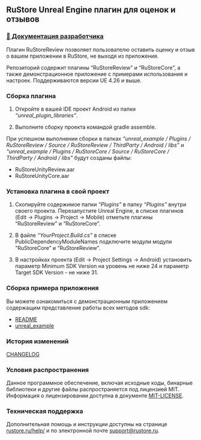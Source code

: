 ## RuStore Unreal Engine плагин для оценок и отзывов

### [🔗 Документация разработчика](https://www.rustore.ru/help/sdk/reviews-ratings)

Плагин RuStoreReview позволяет пользователю оставить оценку и отзыв о вашем приложении в RuStore, не выходя из приложения. 

Репозиторий содержит плагины “RuStoreReview” и “RuStoreCore”, а также демонстрационное приложение с примерами использования и настроек. Поддерживаются версии UE 4.26 и выше.


### Сборка плагина
1. Откройте в вашей IDE проект Android из папки _“unreal_plugin_libraries”_.

2. Выполните сборку проекта командой gradle assemble.

При успешном выполнении сборки в папках _“unreal_example / Plugins / RuStoreReview / Source / RuStoreReview / ThirdParty / Android / libs”_ и _“unreal_example / Plugins / RuStoreCore / Source / RuStoreCore / ThirdParty / Android / libs”_ будут созданы файлы:
- RuStoreUnityReview.aar
- RuStoreUnityCore.aar


### Установка плагина в свой проект

1. Скопируйте содержимое папки _“Plugins”_ в папку _“Plugins”_ внутри своего проекта. Перезапустите Unreal Engine, в списке плагинов (Edit → Plugins → Project → Mobile) отметьте плагины “RuStoreReview” и “RuStoreCore”.

2. В файле _“YourProject.Build.cs”_ в списке PublicDependencyModuleNames подключите модули модули “RuStoreCore” и “RuStoreReview”.

3. В настройках проекта (Edit → Project Settings → Android) установить параметр Minimum SDK Version на уровень не ниже 24 и параметр Target SDK Version - не ниже 31.


### Сборка примера приложения

Вы можете ознакомиться с демонстрационным приложением содержащим представление работы всех методов sdk:
- [README](unreal_example/README.md)
- [unreal_example](https://gitflic.ru/project/rustore/rustore-unreal-engine-review-example/file?file=unreal_example)


### История изменений

[CHANGELOG](CHANGELOG.md)


### Условия распространения

Данное программное обеспечение, включая исходные коды, бинарные библиотеки и другие файлы распространяется под лицензией MIT. Информация о лицензировании доступна в документе [MIT-LICENSE](MIT-LICENSE.txt).


### Техническая поддержка

Дополнительная помощь и инструкции доступны на странице [rustore.ru/help/](https://www.rustore.ru/help/) и по электронной почте [support@rustore.ru](mailto:support@rustore.ru).
